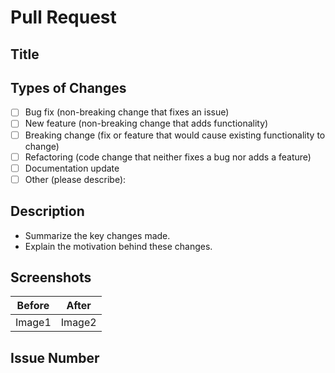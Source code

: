 # Pull Request

## Title 
<!--
  Provide a concise and clear title that summarizes the changes.
  Example: "Add feature X to improve Y"
-->

## Types of Changes
<!-- Select or leave the type(s) of changes included in this PR. -->

- [ ] Bug fix (non-breaking change that fixes an issue)
- [ ] New feature (non-breaking change that adds functionality)
- [ ] Breaking change (fix or feature that would cause existing functionality to change)
- [ ] Refactoring (code change that neither fixes a bug nor adds a feature)
- [ ] Documentation update
- [ ] Other (please describe):

## Description
<!--
  Briefly describe the changes made in this PR.
  Explain why these changes are necessary, what problem they solve, or what feature they add.
-->

- Summarize the key changes made.
- Explain the motivation behind these changes.


## Screenshots

<!--
  If capable, 
  If there are UI changes, include before and after screenshots.
  This helps reviewers understand the visual impact of the changes.
-->

| Before | After |
| ------ | ----- |
| Image1 | Image2 |


## Issue Number

